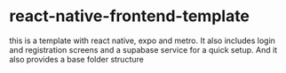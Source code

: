 # react-native-frontend-template
 this is a template with react native, expo and metro. It also includes login and registration screens and a supabase service for a quick setup. And it also provides a base folder structure 
